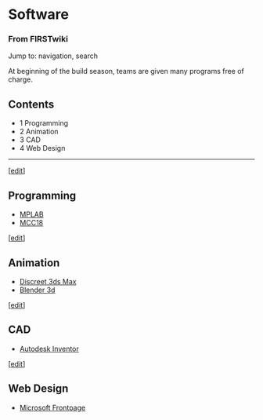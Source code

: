 # Software

### From FIRSTwiki

Jump to: navigation, search

At beginning of the build season, teams are given many programs free of
charge.

## Contents

  * 1 Programming
  * 2 Animation
  * 3 CAD
  * 4 Web Design  
---  
  
[[edit](/index.php?title=Software&action=edit&section=1 "Edit section:
Programming" )]

## Programming

  * [MPLAB](/index.php/MPLAB "MPLAB" )
  * [MCC18](/index.php/MCC18 "MCC18" )

[[edit](/index.php?title=Software&action=edit&section=2 "Edit section:
Animation" )]

## Animation

  * [Discreet 3ds Max](/index.php/3ds_max "3ds max" )
  * [Blender 3d](/index.php/Blender_3d "Blender 3d" )

[[edit](/index.php?title=Software&action=edit&section=3 "Edit section: CAD" )]

## CAD

  * [Autodesk Inventor](/index.php/Autodesk_Inventor "Autodesk Inventor" )

[[edit](/index.php?title=Software&action=edit&section=4 "Edit section: Web
Design" )]

## Web Design

  * [Microsoft Frontpage](/index.php?title=Microsoft_Frontpage&action=edit "Microsoft Frontpage" )

